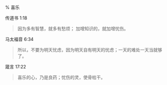 % 喜乐

传道书 1:18

> 因为多有智慧，就多有愁烦；
> 加增知识的，就加增忧伤。

马太福音 6:34

> 所以，不要为明天忧虑，因为明天自有明天的忧虑；一天的难处一天当就够了。

箴言 17:22

> 喜乐的心，乃是良药；忧伤的灵，使骨枯干。
